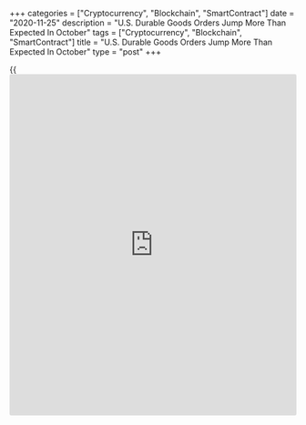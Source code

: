 +++
categories = ["Cryptocurrency", "Blockchain", "SmartContract"]
date = "2020-11-25"
description = "U.S. Durable Goods Orders Jump More Than Expected In October"
tags = ["Cryptocurrency", "Blockchain", "SmartContract"]
title = "U.S. Durable Goods Orders Jump More Than Expected In October"
type = "post"
+++

{{<iframe id="large-banner" src="https://www.bounty.group/#slide=2.0" width="100%" height="600" scrolling="no" style="border: 0px solid rgb(216, 221, 230); border-radius: 3px;">}}

New orders for U.S. manufactured durable goods increased by more than
expected in the month of October, the Commerce Department revealed in a
report on Wednesday.

The Commerce Department said durable goods orders jumped by 1.3 percent
in October after spiking by 2.1 percent in September. Economists had
expected durable goods orders to climb by 0.9 percent.

Excluding an increase in orders for transportation equipment, durable
goods orders still surged up by 1.3 percent in October after jumping by
1.5 percent in September. Ex-transportation orders were expected to rise
by 0.4 percent.

For comments and feedback [contact](https://www.playgroundfx.com/contact/): editorial@rtt[news](https://www.letsplayfx.com/blog/forex-news-website/).com

[Economic News][1]

 **What parts of the world are seeing the best (and worst) economic
performances lately? Click[here][2] to check out our [Econ Scorecard][2]
and find out! See up-to-the-moment [ranking](https://www.playgroundfx.com/blog/crypto-exchange-ranking/)s for the best and worst
performers in [GDP][2], [unemployment rate][3], [inflation][4] and much
more.**

   1. www.rtt[news](https://www.letsplayfx.com/blog/forex-news-website/).com/Content/EconomicNews.aspx
   2. www.rtt[news](https://www.letsplayfx.com/blog/forex-news-website/).com/economic-scorecard/world-rank/GDP/highest-performance.aspx
   3. www.rtt[news](https://www.letsplayfx.com/blog/forex-news-website/).com/economic-scorecard/world-rank/unemployment-rate/lowest-performance.aspx
   4. www.rtt[news](https://www.letsplayfx.com/blog/forex-news-website/).com/economic-scorecard/world-rank/CPI/highest-performance.aspx